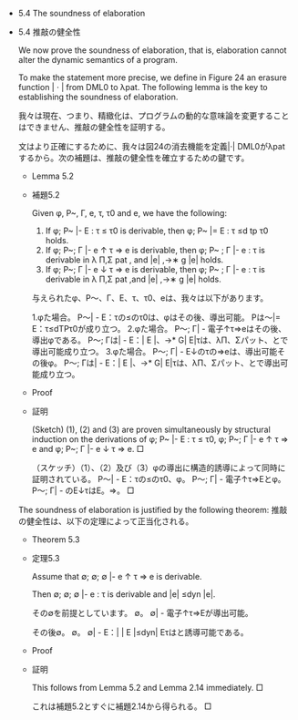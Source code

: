 - 5.4 The soundness of elaboration
- 5.4 推敲の健全性

	We now prove the soundness of elaboration, that is, elaboration cannot alter the dynamic semantics of a program.

	To make the statement more precise, we define in Figure 24 an erasure function | · | from DML0 to λpat. The following lemma is the key to establishing the soundness of elaboration.
	
	我々は現在、つまり、精緻化は、プログラムの動的な意味論を変更することはできません、推敲の健全性を証明する。

	文はより正確にするために、我々は図24の消去機能を定義|·| DML0がλpatするから。次の補題は、推敲の健全性を確立するための鍵です。

	- Lemma 5.2
	- 補題5.2
	
		Given φ, P~, Γ, e, τ, τ0 and e, we have the following:
		
		1. If φ; P~ |- E : τ ≤ τ0 is derivable, then φ; P~ |= E : τ ≤d tp τ0 holds.
		2. If φ; P~; Γ |- e ↑ τ ⇒ e is derivable, then φ; P~ ; Γ |- e : τ is derivable in λ Π,Σ pat , and |e| ,→∗ g |e| holds.
		3. If φ; P~; Γ |- e ↓ τ ⇒ e is derivable, then φ; P~ ; Γ |- e : τ is derivable in λ Π,Σ pat ,and |e| ,→∗ g |e| holds.

		与えられたφ、P〜、Γ、E、τ、τ0、eは、我々は以下があります。

		1.φた場合。 P〜| - E：τの≤のτ0は、φはその後、導出可能。 Pは〜|= E：τ≤dTPτ0が成り立つ。
		2.φた場合。 P〜; Γ| - 電子↑τ⇒eはその後、導出φである。 P〜; Γは| - E：| E |、→* G| E|τは、λΠ、Σパット、とで導出可能成り立つ。
		3.φた場合。 P〜; Γ| - E↓のτの⇒eは、導出可能その後φ。 P〜; Γは| - E：| E |、→* G| E|τは、λΠ、Σパット、とで導出可能成り立つ。

	- Proof
	- 証明

		(Sketch) (1), (2) and (3) are proven simultaneously by structural induction on the derivations of φ; P~ |- E : τ ≤ τ0, φ; P~; Γ |- e ↑ τ ⇒ e and φ; P~; Γ |- e ↓ τ ⇒ e. □

		（スケッチ）（1）、（2）及び（3）φの導出に構造的誘導によって同時に証明されている。 P〜| - E：τの≤のτ0、φ。 P〜; Γ| - 電子↑τ⇒Eとφ。 P〜; Γ| - のE↓τはE。⇒。 □

	The soundness of elaboration is justified by the following theorem:
	推敲の健全性は、以下の定理によって正当化される。

	- Theorem 5.3
	- 定理5.3

		Assume that ∅; ∅; ∅ |- e ↑ τ ⇒ e is derivable.

		Then ∅; ∅; ∅ |- e : τ is derivable and |e| ≤dyn |e|.

		その∅を前提としています。 ∅。 ∅| - 電子↑τ⇒Eが導出可能。

		その後∅。 ∅。 ∅| - E：| | E |≤dyn| Eτはと誘導可能である。

	- Proof
	- 証明

		This follows from Lemma 5.2 and Lemma 2.14 immediately. □

		これは補題5.2とすぐに補題2.14から得られる。 □